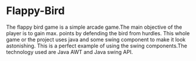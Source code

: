 # Flappy-Bird

The flappy bird game is a simple arcade game.The main objective of the player is to gain max. points by defending the bird from hurdles.
This whole game or the project uses java and some swing component to make it look astonishing.
This is a perfect example of using the swing components.The technology used are  Java AWT and Java swing API.
